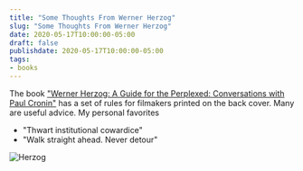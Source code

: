```yaml
---
title: "Some Thoughts From Werner Herzog"
slug: "Some Thoughts From Werner Herzog"
date: 2020-05-17T10:00:00-05:00
draft: false
publishdate: 2020-05-17T10:00:00-05:00
tags:
- books
---
```


The book ["Werner Herzog: A Guide for the Perplexed: Conversations with Paul Cronin"][1] has a set of rules for filmakers printed on the back cover. Many are useful advice. My personal favorites

- "Thwart institutional cowardice"
- "Walk straight ahead. Never detour"

![Herzog](/img/herzog-back-cover.jpg)

[1]: https://bookshop.org/a/11073/9780571336067
